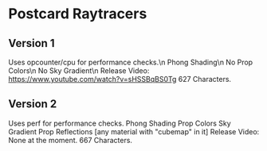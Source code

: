 # Postcard Raytracers

## Version 1
Uses opcounter/cpu for performance checks.\n
Phong Shading\n
No Prop Colors\n
No Sky Gradient\n
Release Video: https://www.youtube.com/watch?v=sHSSBqBS0Tg
627 Characters.

## Version 2
Uses perf for performance checks.
Phong Shading
Prop Colors
Sky Gradient
Prop Reflections [any material with "cubemap" in it]
Release Video: None at the moment.
667 Characters.
